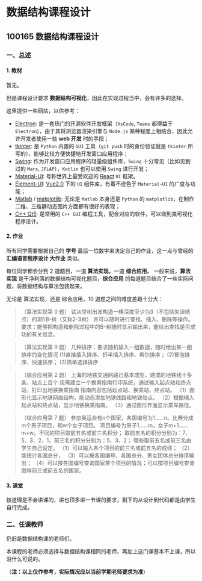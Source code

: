 # 数据结构课程设计

## 100165 数据结构课程设计

### 一、总述

#### 1. 教材

暂无。

但是课程设计要求 **数据结构可视化**，因此在实现过程当中，会有许多的选择。

这里提供一些网站，以供参考：

* [Electron](https://www.electronjs.org/): 是一套热门的开源软件开发框架（`VsCode`, `Teams` 都得益于 `Electron`），由于其将浏览器渲染引擎与 `Node.js` 某种程度上相结合，因此允许开发者使用一些 **web 开发** 时的手段；
* [tkinter](https://docs.python.org/3/library/tkinter.html): 是 `Python` 内置的 `GUI` 工具（`git push` 时的身份验证就是 `tkinter` 所写的），能够比较方便快捷地开发窗口应用程序；
* [Swing](https://www.javatpoint.com/java-swing): 作为开发窗口应用程序的轻量级组件库，`Swing` 十分常见（比如见到过的 `Mars`, `JFLAP`），`Kotlin` 也可以使用 `Swing` 进行开发；
* [Material-UI](https://material-ui.com/zh/getting-started/installation/): 号称世界上最受欢迎的 [React](https://reactjs.org/) `UI` 框架。
* [Element-UI](https://element.eleme.io/#/en-US): [Vue2.0](https://vuejs.org/v2/guide/) 下的 `UI` 组件库，有着不逊色于 `Material-UI` 的广度与功能；
* [Matlab](https://www.mathworks.com/help/matlab/graphics.html) / [matplotlib](https://matplotlib.org/): 无论是 `Matlab` 本身还是 `Python` 的 `matplotlib`，在制作二维、三维静动态图片方面都有很好的表现；
* [C++ Qt5](http://zetcode.com/gui/qt5/): 是常用的 `C++ GUI` 编程工具，配合对应的软件，可以做到类可视化程序设计。

#### 2. 作业

所有同学需要根据自己的 **学号** 最后一位数字来决定自己的作业，这一点与曾经的 **汇编语言程序设计 大作业** 类似。

每位同学都会分到 2 道题目，一道 **算法实现**，一道 **综合应用**。
一般来说，**算法实现** 是干净利落的数据结构可视化题目，**综合应用** 的每道题目结合了一些实际问题，将数据结构与算法包装起来。

无论是 算法实现，还是 综合应用，10 道题之间的难度差距十分大：

>（算法实现第 0 题）
> 试从空树出发构造一棵深度至少为3（不包括失误结点）的3阶B-树（又称2-3树）
> 并可以随时进行查找、插入、删除等操作。
> 要求：能够把构造和删除过程中的B-树随时显示输出来，能给出查找是否成功的有关信息。

>（算法实现第 9 题）
> 几种排序：要求随机输入一组数据，随时给出某一趟排序的变化情况
> (1)直接插入排序、折半插入排序、希尔排序；
> (2)冒泡排序、快速排序；
> (3)简单选择排序

> （综合应用第 2 题）
> 上海的地铁交通网路已基本成型，建成的地铁线十多条，站点上百个
> 现需建立一个换乘指南打印系统，通过输入起点站和终点站，打印出地铁换乘指南
> 指南内容包括起点站、换乘站、终点站。
>（1）图形化显示地铁网络结构，能动态添加地铁线路和地铁站点。
>（2）根据输入起点站和终点站，显示地铁换乘指南。
>（3）通过图形界面显示乘车路径。

> （综合应用第 7 题）
> 参加奥运会有n个国家，各国编号为1……n。比赛分成m个男子项目，和w个女子项目。
> 项目编号为男子1……m，女子m+1……m+w。不同的项目取前五名或前三名积分；
> 取前五名的积分分别为：7、5、3、2、1，前三名的积分分别为：5、3、2；
> 哪些取前五名或前三名由学生自己设定。
>（1）可以输入各个项目的前三名或前五名的成绩；
>（2）能统计各国总分，
>（3）可以按各国编号、各国总分、男女团体总分排序输出；
>（4）可以按各国编号查询国家某个项目的情况；可以按项目编号查询取得前三或前五名的国家。

#### 3. 课堂

按道理是不会讲课的，讲也顶多讲一节课的要求，剩下的从设计到代码都是由学生自行完成。

### 二、任课教师

仍旧是数据结构课的老师们。

本课程的老师必须选择与数据结构课相同的老师，再加上这门课基本不上课，所以没什么可说的。

（**注：以上仅作参考，实际情况应以当前学期老师要求为准**）
